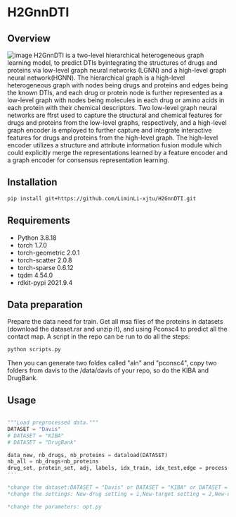 # H2GnnDTI
## Overview
![image]()
 H2GnnDTI is a two-level hierarchical heterogeneous graph learning model, to predict DTIs byintegrating the structures of drugs and proteins via low-level graph neural networks (LGNN) and a high-level graph
neural network(HGNN). The hierarchical graph is a high-level heterogeneous graph with nodes being drugs and proteins and edges being the known DTIs, and each drug or protein node is further represented as a low-level graph with nodes being molecules in each drug or amino acids in each protein with their chemical descriptors. Two low-level graph neural networks are ffrst used to capture the structural and chemical features for drugs and proteins from the low-level graphs, respectively, and a high-level graph encoder is employed to further capture and integrate interactive features for drugs and proteins from the high-level graph. The high-level encoder utilizes a structure and attribute information fusion module which could explicitly merge the representations learned by a feature encoder and a graph encoder for consensus representation learning.

## Installation
```bash
pip install git+https://github.com/LiminLi-xjtu/H2GnnDTI.git
```

## Requirements
* Python 3.8.18
* torch              1.7.0
* torch-geometric    2.0.1
* torch-scatter      2.0.8
* torch-sparse      0.6.12
* tqdm 4.54.0
* rdkit-pypi        2021.9.4
  
## Data preparation
Prepare the data need for train. Get all msa files of the proteins in datasets (download the dataset.rar and unzip it), and using Pconsc4 to predict all the contact map. A script in the repo can be run to do all the steps:
```bash
python scripts.py
```
Then you can generate two foldes called "aln" and "pconsc4", copy two folders from davis to the /data/davis of your repo, so do the KIBA and DrugBank.
## Usage
```python main.py

"""Load preprocessed data."""
DATASET = "Davis"
# DATASET = "KIBA"
# DATASET = "DrugBank"

data_new, nb_drugs, nb_proteins = dataload(DATASET)
nb_all = nb_drugs+nb_proteins
drug_set, protein_set, adj, labels, idx_train, idx_test,edge = process(data_new, nb_drugs, nb_proteins,DATASET,foldcount=5,setting = 2)
'''

*change the dataset:DATASET = "Davis" or DATASET = "KIBA" or DATASET = "KIBA"
*change the settings: New-drug setting = 1,New-target setting = 2,New-dt setting = 3

*change the parameters: opt.py

